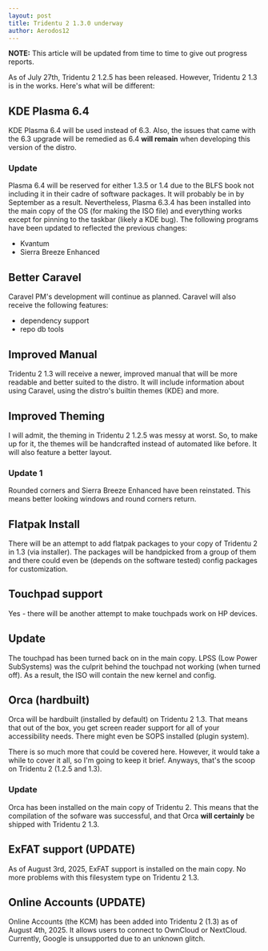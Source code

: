 ```yaml
---
layout: post
title: Tridentu 2 1.3.0 underway
author: Aerodos12
---
```


**NOTE:** This article will be updated from time to time to give out progress reports.

As of July 27th, Tridentu 2 1.2.5 has been released. However, Tridentu 2 1.3 is in the works. Here's what will be different:

## KDE Plasma 6.4

KDE Plasma 6.4 will be used instead of 6.3. Also, the issues that came with the 6.3 upgrade will be remedied as 6.4 **will remain** when developing this version of the distro.

### Update

Plasma 6.4 will be reserved for either 1.3.5 or 1.4 due to the BLFS book not including it in their cadre of software packages. It will probably be in by September as a result. Nevertheless, Plasma 6.3.4 has been installed into the main copy of the OS (for making the ISO file) and everything works except for pinning to the taskbar (likely a KDE bug).
The following programs have been updated to reflected the previous changes:

- Kvantum
- Sierra Breeze Enhanced

## Better Caravel
Caravel PM's development will continue as planned. Caravel will also receive the following features:

- dependency support
- repo db tools

## Improved Manual
Tridentu 2 1.3 will receive a newer, improved manual that will be more readable and better suited to the distro. It will include information about using Caravel, using the distro's builtin themes (KDE) and more.

## Improved Theming

I will admit, the theming in Tridentu 2 1.2.5 was messy at worst. So, to make up for it, the themes will be handcrafted instead of automated like before. It will also feature a better layout.

### Update 1

Rounded corners and Sierra Breeze Enhanced have been reinstated. This means better looking windows and round corners return.


## Flatpak Install 

There will be an attempt to add flatpak packages to your copy of Tridentu 2 in 1.3 (via installer). The packages will be handpicked from a group of them and there could even be (depends on the software tested) config packages for customization.

## Touchpad support 

Yes - there will be another attempt to make touchpads work on HP devices.

## Update

The touchpad has been turned back on in the main copy. LPSS (Low Power SubSystems) was the culprit behind the touchpad not working (when turned off). As a result, the ISO will contain the new kernel and config.

## Orca (hardbuilt)

Orca will be hardbuilt (installed by default) on Tridentu 2 1.3. That means that out of the box, you get screen reader support for all of your accessibility needs. There might even be SOPS installed (plugin system).

There is so much more that could be covered here. However, it would take a while to cover it all, so I'm going to keep it brief. Anyways, that's the scoop on Tridentu 2 (1.2.5 and 1.3).

### Update

Orca has been installed on the main copy of Tridentu 2. This means that the compilation of the sofware was successful, and that Orca **will certainly** be shipped with Tridentu 2 1.3.

## ExFAT support (UPDATE)

As of August 3rd, 2025, ExFAT support is installed on the main copy. No more problems with this filesystem type on Tridentu 2 1.3.

## Online Accounts (UPDATE)

Online Accounts (the KCM) has been added into Tridentu 2 (1.3) as of August 4th, 2025. It allows users to connect to OwnCloud or NextCloud. Currently, Google is unsupported due to an unknown glitch.
